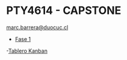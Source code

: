 # PTY4614 - CAPSTONE

marc.barrera@duocuc.cl

- [Fase 1](Fase%201/README.md)


-[Tablero Kanban](https://github.com/users/marcobarrerati/projects/13)